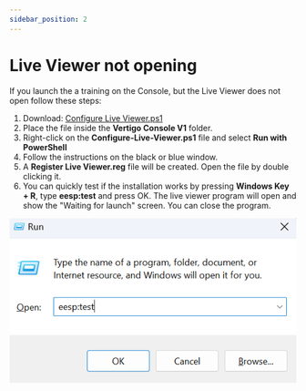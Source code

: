```yaml
---
sidebar_position: 2
---
```


# Live Viewer not opening
If you launch the a training on the Console, but the Live Viewer does not open follow these steps:
1. Download: <a target="_blank" href="/downloads/Configure-Live-Viewer.ps1" download='Configure Live Viewer.ps1'>Configure Live Viewer.ps1</a>
2. Place the file inside the **Vertigo Console V1** folder.
3. Right-click on the **Configure-Live-Viewer.ps1** file and select **Run with PowerShell**
4. Follow the instructions on the black or blue window.
5. A **Register Live Viewer.reg** file will be created. Open the file by double clicking it.
6. You can quickly test if the installation works by pressing **Windows Key + R**, type **eesp:test** and press OK. The live viewer program will open and show the "Waiting for launch" screen. You can close the program.

![Alt text](/img/test-live-view.png)
